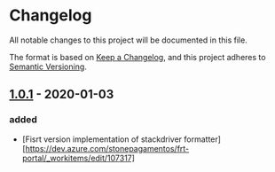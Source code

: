 # Changelog
All notable changes to this project will be documented in this file.

The format is based on [Keep a Changelog](https://keepachangelog.com/en/1.0.0/),
and this project adheres to [Semantic Versioning](https://semver.org/spec/v2.0.0.html).

## [1.0.1](https://github.com/stone-payments/stackdriver-formatter/tree/v1.0.0) - 2020-01-03

### added

- [Fisrt version implementation of stackdriver formatter][https://dev.azure.com/stonepagamentos/frt-portal/_workitems/edit/107317]
